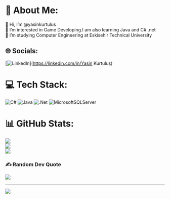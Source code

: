 # 💫 About Me:
👋 Hi, I’m @yasinkurtulus<br>👀 I’m interested in Game Developing.I am also learning Java and C# .net<br>🌱 I’m studying Computer Engineering at Eskisehir Technical University


## 🌐 Socials:
[![LinkedIn](https://img.shields.io/badge/LinkedIn-%230077B5.svg?logo=linkedin&logoColor=white)](https://linkedin.com/in/Yasin Kurtuluş) 

# 💻 Tech Stack:
![C#](https://img.shields.io/badge/c%23-%23239120.svg?style=for-the-badge&logo=csharp&logoColor=white) ![Java](https://img.shields.io/badge/java-%23ED8B00.svg?style=for-the-badge&logo=openjdk&logoColor=white) ![.Net](https://img.shields.io/badge/.NET-5C2D91?style=for-the-badge&logo=.net&logoColor=white) ![MicrosoftSQLServer](https://img.shields.io/badge/Microsoft%20SQL%20Server-CC2927?style=for-the-badge&logo=microsoft%20sql%20server&logoColor=white)
# 📊 GitHub Stats:
![](https://github-readme-stats.vercel.app/api?username=yasinkurtulus&theme=nightowl&hide_border=false&include_all_commits=false&count_private=false)<br/>
![](https://github-readme-streak-stats.herokuapp.com/?user=yasinkurtulus&theme=nightowl&hide_border=false)<br/>
![](https://github-readme-stats.vercel.app/api/top-langs/?username=yasinkurtulus&theme=nightowl&hide_border=false&include_all_commits=false&count_private=false&layout=compact)

### ✍️ Random Dev Quote
![](https://quotes-github-readme.vercel.app/api?type=horizontal&theme=radical)

---
[![](https://visitcount.itsvg.in/api?id=yasinkurtulus&icon=0&color=0)](https://visitcount.itsvg.in)

<!-- Proudly created with GPRM ( https://gprm.itsvg.in ) -->
